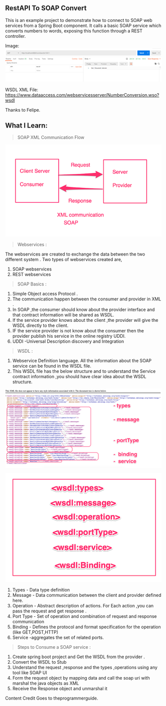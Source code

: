 ## RestAPI To SOAP Convert

This is an example project to demonstrate how to connect to SOAP web services from a Spring Boot component. It calls a basic SOAP service which converts numbers to words, exposing this function through a REST controller.

Image:
![ReQuest Process](https://github.com/CodeMechanix/RestAPI-To-SOAP-In-Spring-Boot/blob/main/images/Capture.PNG)

WSDL XML File: https://www.dataaccess.com/webservicesserver/NumberConversion.wso?wsdl

Thanks to Felipe. 

## What I Learn:

> SOAP XML Communication Flow 

![SOAP Flow](https://github.com/CodeMechanix/RestAPI-To-SOAP-In-Spring-Boot/blob/main/images/SOAP1.png)

> Webservices :

The webservices are created to exchange the data between the two different system . Two types of webservices created are,
1. SOAP webservices
2. REST webservices

> SOAP Basics :

1. Simple Object access Protocol .
2. The communication happen between the consumer and provider in XML .
3. In SOAP ,the consumer should know about the provider interface and that contract information will be shared as WSDL.
4. If the service provider knows about the client ,the provider will give the WSDL directly to the client.
5. IF the service provider is not know about the consumer then the provider publish his service in the online registry UDDI.
6. UDDI -Universal Description discovery and Integration

> WSDL :

1. Webservice Definition language. All the information about the SOAP service can be found in the WSDL file.
2. This WSDL file has the below structure and to understand the Service contract information ,you should have clear idea about the WSDL structure.

![WSDL File](https://github.com/CodeMechanix/RestAPI-To-SOAP-In-Spring-Boot/blob/main/images/SOAP2.png)

![WSDL Tags](https://github.com/CodeMechanix/RestAPI-To-SOAP-In-Spring-Boot/blob/main/images/SOAP3.png)

1. Types - Data type definition
2. Message - Data communication between the client and provider defined here.
3. Operation - Abstract description of actions. For Each action ,you can pass the request and get response .
4. Port Type - Set of operation and combination of request and response communication
5. Binding - Defines the protocol and format specification for the operation (like GET,POST,HTTP)
6. Service -aggregates the set of related ports.

> Steps to Consume a SOAP service :

1. Create spring boot project and Get the WSDL from the provider .
2. Convert the WSDL to Stub
3. Understand the request ,response and the types ,operations using any tool like SOAP UI
4. Form the request object by mapping data and call the soap uri with marshal the java objects as XML
5. Receive the Response object and unmarshal it 

Content Credit Goes to theprogrammerguide.
